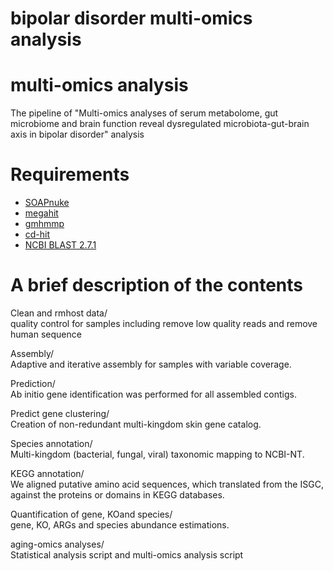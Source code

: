 # bipolar disorder multi-omics analysis
# multi-omics analysis
The pipeline of "Multi-omics analyses of serum metabolome, gut microbiome and brain function reveal dysregulated microbiota-gut-brain axis in bipolar disorder" analysis

# Requirements

- [SOAPnuke](http://manpages.ubuntu.com/manpages/cosmic/man1/soap.1.html)
- [megahit](https://github.com/voutcn/megahit)
- [gmhmmp](http://exon.gatech.edu/license_download.cgi)
- [cd-hit](http://manpages.ubuntu.com/manpages/bionic/man1/cd-hit-para.1.html)
- [NCBI BLAST 2.7.1](https://blast.ncbi.nlm.nih.gov/Blast.cgi)

# A brief description of the contents
Clean and rmhost data/  
quality control for samples including remove low quality reads and remove human sequence  

Assembly/  
Adaptive and iterative assembly for samples with variable coverage.  

Prediction/  
Ab initio gene identification was performed for all assembled contigs.   

Predict gene clustering/  
Creation of non-redundant multi-kingdom skin gene catalog.  

Species annotation/  
Multi-kingdom (bacterial, fungal, viral) taxonomic mapping to NCBI-NT.  

KEGG annotation/  
We aligned putative amino acid sequences, which translated from the ISGC, against the proteins or domains in KEGG databases.  

Quantification of gene, KOand species/  
gene, KO, ARGs and species abundance estimations.  

aging-omics analyses/  
Statistical analysis script and multi-omics analysis script



